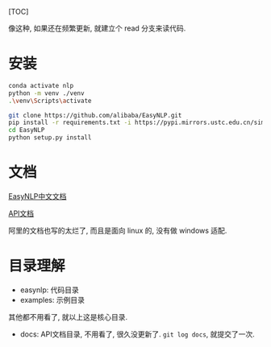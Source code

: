 [TOC]

像这种, 如果还在频繁更新, 就建立个 read 分支来读代码.

# 安装

```bash
conda activate nlp
python -m venv ./venv
.\venv\Scripts\activate

git clone https://github.com/alibaba/EasyNLP.git
pip install -r requirements.txt -i https://pypi.mirrors.ustc.edu.cn/simple
cd EasyNLP
python setup.py install
```

# 文档

[EasyNLP中文文档](https://www.yuque.com/easyx/easynlp/iobg30)

[API文档](http://atp-modelzoo-sh.oss-cn-shanghai.aliyuncs.com/release/easynlp/easynlp_docs/html/index.html)

阿里的文档也写的太烂了, 而且是面向 linux 的, 没有做 windows 适配.

# 目录理解

- easynlp: 代码目录
- examples: 示例目录

其他都不用看了, 就以上这是核心目录.

- docs: API文档目录, 不用看了, 很久没更新了. `git log docs`, 就提交了一次.

